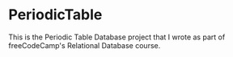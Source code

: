 # PeriodicTable
This is the Periodic Table Database project that I wrote as part of freeCodeCamp's Relational Database course. 
